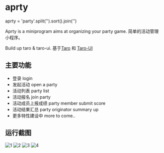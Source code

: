 # aprty 

aprty = 'party'.split('').sort().join('')

Aprty is a miniprogram aims at organizing your party game.
简单的活动管理小程序。

Build up taro & taro-ui.
基于[Taro](https://taro.aotu.io/) 和 [Taro-UI](https://taro-ui.jd.com/) 

## 主要功能

* 登录 login
* 发起活动 open a party
* 活动列表 party list
* 活动报名 join party
* 活动成员上报成绩 party member submit score
* 活动结果汇总 party originator summary up
* 更多特性建设中 more to come..


## 运行截图

![1](./readme/1.PNG)
![2](./readme/2.PNG)
![3](./readme/3.PNG)
![4](./readme/4.PNG)
